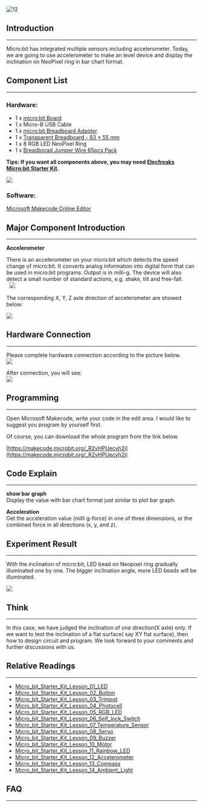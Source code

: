 ![12](https://i.imgur.com/5RJ1KJn.jpg)     

## Introduction    
---  

Micro:bit has integrated multiple sensors including accelerometer. Today, we are going to use accelerometer to make an level device and display the inclination on NeoPixel ring in bar chart format.   


## Component List      
---  

### Hardware:  

- 1 x [micro:bit Board](http://www.elecfreaks.com/estore/bbc-micro-bit-board-for-coding-programming.html)  
- 1 x Micro-B USB Cable  
- 1 x [micro:bit Breadboard Adapter](http://www.elecfreaks.com/estore/microbit-breadboard-adapter.html)  
- 1 x [Transparent Breadboard - 83 * 55 mm](http://www.elecfreaks.com/estore/transparent-breadboard-83-55-mm.html)  
- 1 x 8 RGB LED NeoPixel Ring  
- 1 x [Breadborad Jumper Wire 65pcs Pack](http://www.elecfreaks.com/estore/breadborad-jumper-wire-65pcs-pack.html)  

**Tips: If you want all components above, you may need [Elecfreaks Micro:bit Starter Kit](http://www.elecfreaks.com/estore/elecfreaks-micro-bit-starter-kit-795.html).**  

![](https://i.imgur.com/W4tseua.jpg)  

### Software:  

[Microsoft Makecode Online Editor](https://makecode.microbit.org/)  


## Major Component Introduction    
---  

**Accelerometer**  

There is an accelerometer on your micro:bit which detects the speed change of micro:bit. It converts analog information into digital form that can be used in micro:bit programs. Output is in milli-g. The device will also detect a small number of standard actions, e.g. shake, tilt and free-fall.  
 
![](https://i.imgur.com/kzqAOK4.jpg)  

The corresponding X, Y, Z axle direction of accelerometer are showed below:   

![](https://i.imgur.com/FQ6zBkH.jpg)  


## Hardware Connection    
---  

Please complete hardware connection according to the picture below.  
![](https://i.imgur.com/NPvcrUo.jpg)  

After connection, you will see:  
![](https://i.imgur.com/SOD2TLb.jpg)   


## Programming      
---  

Open Microsoft Makecode, write your code in the edit area. I would like to suggest you program by yourself first.  

Of course, you can download the whole program from the link below.  

[https://makecode.microbit.org/_R2yHPUecyh2i](https://makecode.microbit.org/_R2yHPUecyh2i)   


## Code Explain    
---  

**show bar graph**  
Display the value with bar chart format just similar to plot bar graph.  

**Acceleration**  
Get the acceleration value (milli g-force) in one of three dimensions, or the combined force in all directions (x, y, and z).  


## Experiment Result    
---  

With the inclination of micro:bit, LED bead on Neopixel ring gradually illuminated one by one. The bigger inclination angle, more LED beads will be illuminated.  

![](https://i.imgur.com/IdpGKQJ.gif)  


## Think     
---    

In this case, we have judged the inclination of one direction(X axle) only. If we want to test the inclination of a flat surface( say XY flat surface), then how to design circuit and program. We look forward to your comments and further discussions with us.   


## Relative Readings  
---  

- [Micro_bit_Starter_Kit_Lesson_01_LED](/Micro_bit_Starter_Kit_Lesson_01_LED/)
- [Micro_bit_Starter_Kit_Lesson_02_Button](/Micro_bit_Starter_Kit_Lesson_02_Button/)
- [Micro_bit_Starter_Kit_Lesson_03_Trimpot](/Micro_bit_Starter_Kit_Lesson_03_Trimpot/)
- [Micro_bit_Starter_Kit_Lesson_04_Photocell](/Micro_bit_Starter_Kit_Lesson_04_Photocell/)
- [Micro_bit_Starter_Kit_Lesson_05_RGB_LED](/Micro_bit_Starter_Kit_Lesson_05_RGB_LED/)
- [Micro_bit_Starter_Kit_Lesson_06_Self_lock_Switch](/Micro_bit_Starter_Kit_Lesson_06_Self_lock_Switch/)
- [Micro_bit_Starter_Kit_Lesson_07_Temperature_Sensor](/Micro_bit_Starter_Kit_Lesson_07_Temperature_Sensor/)
- [Micro_bit_Starter_Kit_Lesson_08_Servo](/Micro_bit_Starter_Kit_Lesson_08_Servo/)
- [Micro_bit_Starter_Kit_Lesson_09_Buzzer](/Micro_bit_Starter_Kit_Lesson_09_Buzzer/)
- [Micro_bit_Starter_Kit_Lesson_10_Motor](Micro_bit_Starter_Kit_Lesson_10_Motor)
- [Micro_bit_Starter_Kit_Lesson_11_Rainbow_LED](/Micro_bit_Starter_Kit_Lesson_11_Rainbow_LED/)
- [Micro_bit_Starter_Kit_Lesson_12_Accelerometer](/Micro_bit_Starter_Kit_Lesson_12_Accelerometer/)
- [Micro_bit_Starter_Kit_Lesson_13_Compass](/Micro_bit_Starter_Kit_Lesson_13_Compass/)
- [Micro_bit_Starter_Kit_Lesson_14_Ambient_Light](/Micro_bit_Starter_Kit_Lesson_14_Ambient_Light/)


## FAQ  
---  

   

